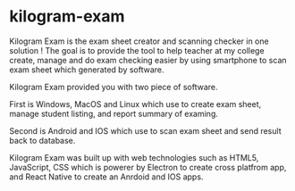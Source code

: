 # kilogram-exam
Kilogram Exam is the exam sheet creator and scanning checker in one solution ! 
The goal is to provide the tool to help teacher at my college create, manage and do exam checking easier by using smartphone to scan exam sheet which generated by software.

Kilogram Exam provided you with two piece of software.

First is Windows, MacOS and Linux which use to create exam sheet, manage student listing, and report summary of examing.

Second is Android and IOS which use to scan exam sheet and send result back to database.

Kilogram Exam was built up with web technologies such as HTML5, JavaScript, CSS which is powerer by Electron to create cross platfrom app, and React Native to create an Anrdoid and IOS apps.
